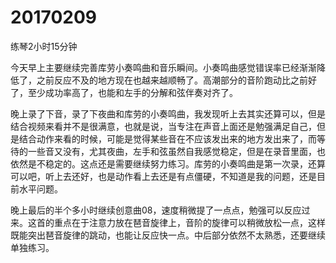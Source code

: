 # 20170209

练琴2小时15分钟

今天早上主要继续完善库劳小奏鸣曲和音乐瞬间。小奏鸣曲感觉错误率已经渐渐降低了，之前反应不及的地方现在也越来越顺畅了。高潮部分的音阶跑动比之前好了，至少成功率高了，也能和左手的分解和弦伴奏对齐了。

晚上录了下音，录了下夜曲和库劳的小奏鸣曲，我发现听上去其实还算可以，但是结合视频来看并不是很满意，也就是说，当专注在声音上面还是勉强满足自己，但是结合动作来看的时候，可能是觉得某些音在不应该发出来的地方发出来了，而等待的一些音又没有，尤其夜曲，左手和弦虽然自我感觉稳定，但是在录音里面，也依然是不稳定的。这点还是需要继续努力练习。库劳的小奏鸣曲是第一次录，还算可以吧，听上去还好，也是动作看上去还是有点僵硬，不知道是我的问题，还是目前水平问题。

晚上最后的半个多小时继续创意曲08，速度稍微提了一点点，勉强可以反应过来。这首的重点在于注意力放在琶音旋律上，音阶的旋律可以稍微放松一点，这样既能突出琶音旋律的跳动，也能让反应快一点。中后部分依然不太熟悉，还要继续单独练习。
